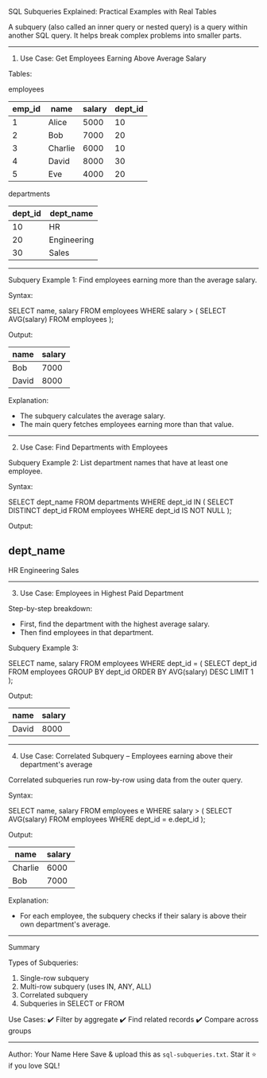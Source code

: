 SQL Subqueries Explained: Practical Examples with Real Tables

A subquery (also called an inner query or nested query) is a query within another SQL query. It helps break complex problems into smaller parts.

-------------------------------------------------------
1. Use Case: Get Employees Earning Above Average Salary

Tables:

employees

emp_id | name    | salary | dept_id
-------|---------|--------|---------
1      | Alice   | 5000   | 10
2      | Bob     | 7000   | 20
3      | Charlie | 6000   | 10
4      | David   | 8000   | 30
5      | Eve     | 4000   | 20

departments

dept_id | dept_name
--------|------------
10      | HR
20      | Engineering
30      | Sales

-------------------------------------------------------
Subquery Example 1: Find employees earning more than the average salary.

Syntax:

SELECT name, salary
FROM employees
WHERE salary > (
    SELECT AVG(salary)
    FROM employees
);

Output:

name    | salary
--------|--------
Bob     | 7000
David   | 8000

Explanation:
- The subquery calculates the average salary.
- The main query fetches employees earning more than that value.

-------------------------------------------------------
2. Use Case: Find Departments with Employees

Subquery Example 2: List department names that have at least one employee.

Syntax:

SELECT dept_name
FROM departments
WHERE dept_id IN (
    SELECT DISTINCT dept_id
    FROM employees
    WHERE dept_id IS NOT NULL
);

Output:

dept_name
----------
HR
Engineering
Sales

-------------------------------------------------------
3. Use Case: Employees in Highest Paid Department

Step-by-step breakdown:
- First, find the department with the highest average salary.
- Then find employees in that department.

Subquery Example 3:

SELECT name, salary
FROM employees
WHERE dept_id = (
    SELECT dept_id
    FROM employees
    GROUP BY dept_id
    ORDER BY AVG(salary) DESC
    LIMIT 1
);

Output:

name    | salary
--------|--------
David   | 8000

-------------------------------------------------------
4. Use Case: Correlated Subquery – Employees earning above their department's average

Correlated subqueries run row-by-row using data from the outer query.

Syntax:

SELECT name, salary
FROM employees e
WHERE salary > (
    SELECT AVG(salary)
    FROM employees
    WHERE dept_id = e.dept_id
);

Output:

name    | salary
--------|--------
Charlie | 6000
Bob     | 7000

Explanation:
- For each employee, the subquery checks if their salary is above their own department's average.

-------------------------------------------------------
Summary

Types of Subqueries:
1. Single-row subquery
2. Multi-row subquery (uses IN, ANY, ALL)
3. Correlated subquery
4. Subqueries in SELECT or FROM

Use Cases:
✔️ Filter by aggregate
✔️ Find related records
✔️ Compare across groups

-------------------------------------------------------
Author: Your Name Here
Save & upload this as `sql-subqueries.txt`. Star it ⭐ if you love SQL!
